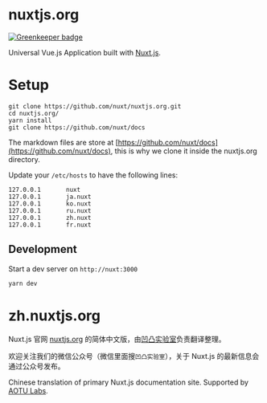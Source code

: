 # nuxtjs.org

[![Greenkeeper badge](https://badges.greenkeeper.io/skeptycal/nuxtjs.org.svg)](https://greenkeeper.io/)

Universal Vue.js Application built with [Nuxt.js](https://github.com/nuxt/nuxt.js).

# Setup

```
git clone https://github.com/nuxt/nuxtjs.org.git
cd nuxtjs.org/
yarn install
git clone https://github.com/nuxt/docs
```

The markdown files are store at [https://github.com/nuxt/docs](https://github.com/nuxt/docs), this is why we clone it inside the nuxtjs.org directory.

Update your `/etc/hosts` to have the following lines:

```
127.0.0.1       nuxt
127.0.0.1       ja.nuxt
127.0.0.1       ko.nuxt
127.0.0.1       ru.nuxt
127.0.0.1       zh.nuxt
127.0.0.1       fr.nuxt
```

## Development

Start a dev server on `http://nuxt:3000`

```bash
yarn dev
```

# zh.nuxtjs.org

Nuxt.js 官网 [nuxtjs.org](https://nuxtjs.org) 的简体中文版，由[凹凸实验室](https://aotu.io)负责翻译整理。

欢迎关注我们的微信公众号（微信里面搜`凹凸实验室`），关于 Nuxt.js 的最新信息会通过公众号发布。

Chinese translation of primary Nuxt.js documentation site. Supported by [AOTU Labs](https://aotu.io).
